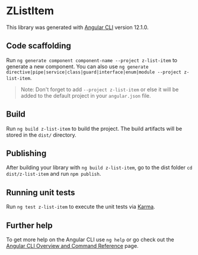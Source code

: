 # ZListItem

This library was generated with [Angular CLI](https://github.com/angular/angular-cli) version 12.1.0.

## Code scaffolding

Run `ng generate component component-name --project z-list-item` to generate a new component. You can also use `ng generate directive|pipe|service|class|guard|interface|enum|module --project z-list-item`.
> Note: Don't forget to add `--project z-list-item` or else it will be added to the default project in your `angular.json` file. 

## Build

Run `ng build z-list-item` to build the project. The build artifacts will be stored in the `dist/` directory.

## Publishing

After building your library with `ng build z-list-item`, go to the dist folder `cd dist/z-list-item` and run `npm publish`.

## Running unit tests

Run `ng test z-list-item` to execute the unit tests via [Karma](https://karma-runner.github.io).

## Further help

To get more help on the Angular CLI use `ng help` or go check out the [Angular CLI Overview and Command Reference](https://angular.io/cli) page.
